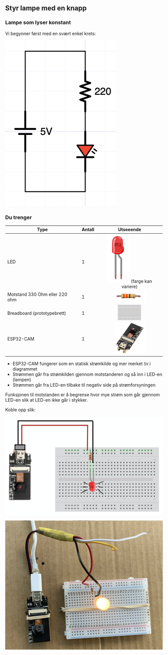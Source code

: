 ## Styr lampe med en knapp

### Lampe som lyser konstant

Vi begynner først med en svært enkel krets:

![](./lyserkonstant/5V_Lampe.png)

### Du trenger

| Type          | Antall           |  Utseeende |
| ------------- | :------------- | :----: |
| LED           | 1    |  ![LED](../img/led.png) (farge kan variere)
| Motstand 330 Ohm eller 220 ohm | 1 |  ![](../img/330ohm.png) 	
| Breadboard (prototypebrett)	| 1 | ![](../img/bb.png)
| ESP32-CAM | 1 | ![](../img/esp32cam_small.png)

* ESP32-CAM fungerer som en statisk strømkilde og mer merket ```5V``` i diagrammet
* Strømmen går fra strømkilden gjennom motstanderen og så inn i LED-en (lampen)
* Strømmen går fra LED-en tilbake til negativ side på strømforsyningen

Funksjonen til motstanden er å begrense hvor mye strøm som går gjennom LED-en slik at LED-en ikke går i stykker.

Koble opp slik:

![](./lyserkonstant/5V_Lampe_bb.png)

![](./lyserkonstant/5V_Lampe_photo.png)



